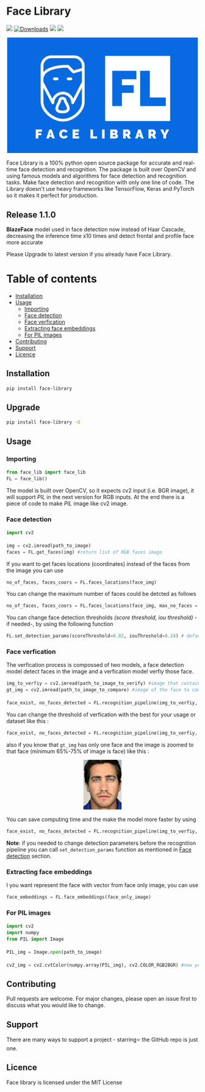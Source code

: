 # Face Library

![](https://img.shields.io/badge/current%20version-v1.1.0-brightgreen)
[![Downloads](https://pepy.tech/badge/face-library)](https://pepy.tech/project/face-library)
![](https://img.shields.io/badge/python-%3E%3D3.6-blue)
![](https://img.shields.io/badge/licence-MIT-red)

<p align="center">
<img src="https://raw.githubusercontent.com/a-akram-98/face_lib/master/logo/FL.jpeg" width="500"> 
</p>
Face Library is a 100% python open source package for accurate and real-time face detection and recognition. The package is built over OpenCV and using famous models and algorithms for face detection and recognition tasks. Make face detection and recognition with only one line of code.
The Library doesn't use heavy frameworks like TensorFlow, Keras and PyTorch so it makes it perfect for production.

## Release 1.1.0
**BlazeFace** model used in face detection now instead of Haar Cascade, decreasing the inference time x10 times and detect frontal and profile face more accurate 

Please Upgrade to latest version if you already have Face Library.

Table of contents
=================
<!--ts-->
   * [Installation](#installation)
   * [Usage](#usage)
      * [Importing](#importing)
      * [Face detection](#face-detection)
      * [Face verfication](#face-verfication)
      * [Extracting face embeddings](#extracting-face-embeddings)
      * [For PIL images](#for-pil-images)
   * [Contributing](#contributing)
   * [Support](#support)
   * [Licence](#licence)
<!--te-->


## Installation
```bash
pip install face-library
```

## Upgrade
```bash
pip install face-library -U
```
## Usage
### Importing
```python
from face_lib import face_lib
FL = face_lib()
```

The model is built over OpenCV, so it expects cv2 input (i.e. BGR image), it will support *PIL* in the next version for RGB inputs. At the end there is a piece of code to make *PIL* image like cv2 image.

### Face detection
```python
import cv2

img = cv2.imread(path_to_image)
faces = FL.get_faces(img) #return list of RGB faces image
```
If you want to get faces locations (coordinates) instead of the faces from the image you can use
```python
no_of_faces, faces_coors = FL.faces_locations(face_img)
```
You can change the maximum number of faces could be detcted as follows
```python
no_of_faces, faces_coors = FL.faces_locations(face_img, max_no_faces = 10) #default number of max_no_faces is 2
```
You can change face detection thresholds *(score threshold, iou threshold)* -if needed-, by using the following function
```python
FL.set_detection_params(scoreThreshold=0.82, iouThreshold=0.24) # default paramters are scoreThreshold=0.7, iouThreshold=0.3
```

### Face verfication
The verfication process is compossed of two models, a face detection model detect faces in the image and a verfication model verfiy those face.

```python
img_to_verfiy = cv2.imread(path_to_image_to_verify) #image that contain face you want verify
gt_img = cv2.imread(path_to_image_to_compare) #image of the face to compare with

face_exist, no_faces_detected = FL.recognition_pipeline(img_to_verfiy, gt_image)
```

You can change the threshold of verfication with the best for your usage or dataset like this :
```python
face_exist, no_faces_detected = FL.recognition_pipeline(img_to_verfiy, gt_image, threshold = 1.1) #default number is 0.92
```
also if you know that `gt_img` has only one face and the image is zoomed to that face (minimum 65%-75% of image is face) like this :
<p align="center">
<img src="https://raw.githubusercontent.com/a-akram-98/face_lib/master/example%20img/jake.jpg" width="100"> 
</p>

You can save computing time and the make the model more faster by using

```python
face_exist, no_faces_detected = FL.recognition_pipeline(img_to_verfiy, gt_image, only_face_gt = True)
```
**Note**: if you needed to change detection parameters before the recognition pipeline you can call `set_detection_params` function as mentioned in [Face detection](#face-detection) section.
### Extracting face embeddings

I you want represent the face with vector from face only image, you can use
```python
face_embeddings = FL.face_embeddings(face_only_image)
```

### For PIL images
```python
import cv2
import numpy
from PIL import Image

PIL_img = Image.open(path_to_image)

cv2_img = cv2.cvtColor(numpy.array(PIL_img), cv2.COLOR_RGB2BGR) #now you can use this to be input for face_lib functions
```
## Contributing
Pull requests are welcome. For major changes, please open an issue first to discuss what you would like to change.

## Support

There are many ways to support a project - starring⭐️ the GitHub repo is just one.

## Licence

Face library is licensed under the MIT License



